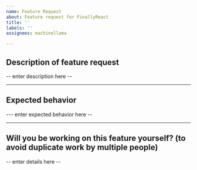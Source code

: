 ```yaml
---
name: Feature Request
about: Feature request for FinallyReact
title: ''
labels: ''
assignees: machinellama

---
```


## Description of feature request
-- enter description here --

---

## Expected behavior
--- enter expected behavior here --

---

## Will you be working on this feature yourself? (to avoid duplicate work by multiple people)
-- enter details here --
